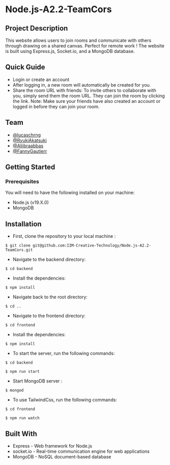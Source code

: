 ﻿# Node.js-A2.2-TeamCors
 
## Project Description

This website allows users to join rooms and communicate with others through drawing on a shared canvas. Perfect for remote work ! The website is built using Express.js, Socket.io, and a MongoDB database.

## Quick Guide
- Login or create an account
- After logging in, a new room will automatically be created for you.
- Share the room URL with friends: To invite others to collaborate with you, simply send them the room URL. They can join the room by clicking the link.
Note: Make sure your friends have also created an account or logged in before they can join your room.

## Team
- [@lucaschrng](https://github.com/lucaschrng)
- [@RyukiAkatsuki](https://github.com/RyukiAkatsuki)
- [@Aliibraabbas](https://github.com/Aliibraabbas)
- [@FannyGautierr](https://github.com/FannyGautierr)

## Getting Started
### Prerequisites
You will need to have the following installed on your machine:

 - Node.js (v19.X.0)
 - MongoDB
 
## Installation
- First, clone the repository to your local machine :
```shell
$ git clone git@github.com:IIM-Creative-Technology/Node.js-A2.2-TeamCors.git
```
- Navigate to the backend directory:
```shell
$ cd backend
```
- Install the dependencies:
```shell
$ npm install
```
- Navigate back to the root directory:
```shell
$ cd ..
```
- Navigate to the frontend directory:
```shell
$ cd frontend
```
- Install the dependencies:
```shell
$ npm install
```
- To start the server, run the following commands:
```shell
$ cd backend
```
```shell
$ npm run start
```
- Start MongoDB server :
```shell
$ mongod
```

- To use TailwindCss, run the following commands:
```shell
$ cd frontend
```
```shell
$ npm run watch
```

## Built With

- Express - Web framework for Node.js
- socket.io - Real-time communication engine for web applications
- MongoDB - NoSQL document-based database
